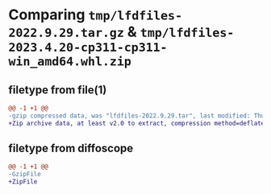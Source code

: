 # Comparing `tmp/lfdfiles-2022.9.29.tar.gz` & `tmp/lfdfiles-2023.4.20-cp311-cp311-win_amd64.whl.zip`

## filetype from file(1)

```diff
@@ -1 +1 @@
-gzip compressed data, was "lfdfiles-2022.9.29.tar", last modified: Thu Sep 29 17:08:41 2022, max compression
+Zip archive data, at least v2.0 to extract, compression method=deflate
```

## filetype from diffoscope

```diff
@@ -1 +1 @@
-GzipFile
+ZipFile
```

